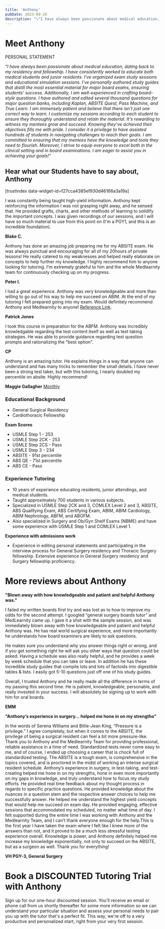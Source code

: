 ```yaml
---
title: 'Anthony'
pubDate: 2023-09-26
description: "\"I have always been passionate about medical education, dating back to my residency and fellowship. I have consistently worked to educate both medical stud"
---
```






# Meet Anthony

PERSONAL STATEMENT

_"I have always been passionate about medical education, dating back to my residency and fellowship. I have consistently worked to educate both medical students and junior residents. I've organized exam study sessions and educational simulation sessions. I've personally authored study guides that distill the most essential material for major board exams, ensuring students' success._ _Additionally, I am well-experienced in crafting board-style questions. I have authored and edited several thousand questions for major question banks, including Kaplan, ABSITE Quest, Pass Machine, and True Learn. I am immensely patient and believe that there isn't just one correct way to learn._ _I customize my sessions according to each student to ensure they thoroughly understand and retain the material. It's rewarding to witness my mentees grow and succeed. Knowing they've achieved their objectives fills me with pride. I consider it a privilege to have assisted hundreds of students in navigating challenges to reach their goals._ _I am committed to ensuring that my mentees have the knowledge and tools they need to flourish. Moreover, I strive to equip everyone to excel both in the clinical setting and in board examinations. I am eager to assist you in achieving your goals!"_

## Hear what our Students have to say about, Anthony

\[trustindex data-widget-id=f27cca4385ef930d46166a3a19a\]

I was constantly being taught high-yield information. Anthony kept reinforcing the information I was not grasping right away, and he sensed that. He provided grafts, charts, and other methods of learning to solidify the important concepts. I was given recordings of our sessions, and I will have so much material to use from this point on (I'm a PGY1, and this is an incredible foundation).

**Blake C.**

Anthony has done an amazing job preparing me for my ABSITE exam. He was always punctual and encouraging for all of my 20hours of private lessons! He really catered to my weaknesses and helped really elaborate on concepts to help further my knowledge. I highly recommend him to anyone looking for tutoring. I'm extremely grateful to him and the whole Medlearnity team for continuously checking up on my progress.

**Peter I.**

I had a great experience. Anthony was very knowledgeable and more than willing to go out of his way to help me succeed on ABIM. At the end of my tutoring I felt prepared going into my exam. Would definitely recommend Anthony and Medlearnity to anyone! [Reference Link](https://g.co/kgs/FQdYFy).

**Patrick Jones**

I took this course in preparation for the ABFM. Anthony was incredibly knowledgable regarding the test content itself as well as test taking strategies. He was able to provide guidance regarding test question prompts and rationalizing the "best option".

**CP**

Anthony is an amazing tutor. He explains things in a way that anyone can understand and has many tricks to remember the small details. I have never been a strong test taker, but with this tutoring, I nearly doubled my percentile on absite. Highly recommend!

**Maggie Gallagher** [Monthly](#)

### Educational Background

- General Surgical Residency
- Cardiothoracic Fellowship

**Exam Scores**

- USMLE Step 1 - 253
- USMLE Step 2CK - 253
- USMLE Step 2CS - Pass
- USMLE Step 3 - 234
- ABSITE - 91st percentile
- ABS QE - 71st percentile
- ABS CE - Pass 

### Experience Tutoring

- 10 years of experience educating residents, junior attendings, and medical students.
- Taught approximately 700 students in various subjects.
- Specialized in USMLE Step 2CK and 3, COMLEX Level 2 and 3, ABSITE, ABS Qualifying Exam, ABS Certifying Exam, ABIM, ABIM Cardiology, ABIM Nephrology, ABFM, and ABOFM.
- Also specialized in Surgery and Ob/Gyn Shelf Exams (NBME) and have some experience with USMLE Step 1 and COMLEX Level 1.

**Experience with admissions work**

- Experience in editing personal statements and participating in the interview process for General Surgery residency and Thoracic Surgery fellowship. Extensive experience in General Surgery residency and Surgery fellowship proficiency.

# More reviews about Anthony

**"Blown away with how knowledgeable and patient and helpful Anthony was."**

I failed my written boards first try and was lost as to how to improve my odds for the second attempt. I googled “general surgery boards tutor” and MedLearnity came up. I gave it a shot with the sample session, and was immediately blown away with how knowledgeable and patient and helpful Anthony was. He has real world surgical experience, and more importantly he understands how board examiners are likely to ask questions. 

He makes sure you understand why you answer things right or wrong, and if you get something right he will ask you other ways that question could be asked. Having a schedule was also really helpful, and he provides a week by week schedule that you can take or leave. In addition he has these incredible study guides that compile lots and lots of factoids into digestible tables & lists. I easily got 5-10 questions just off one of his study guides.

Overall, I trusted Anthony and he really made all the difference in terms of my passing this second time. He is patient, knowledgeable, personable, and really invested in your success. I will absolutely be signing up to work with him for oral boards.

**EMM**

**“Anthony’s experience in surgery... helped me hone in on my strengths"**

In the words of Serena Williams and Billie-Jean King, “Pressure is a privilege.” I agree completely, but when it comes to the ABSITE, the privilege of being a surgical resident can feel a bit more pressure-like. Thank you to Anthony and the Medlearnity Team for providing professional, reliable assistance in a time of need. Standardized tests never come easy to me, and of course, I ended up choosing a career that is chock full of standardized testing. The ABSITE is a tough exam, is comprehensive in the topics covered, and is proctored in the midst of working an intense surgical resident schedule. Anthony’s experience in surgery, in test-taking, and test- creating helped me hone in on my strengths, hone in even more importantly on my gaps in knowledge, and truly understand how to focus my study efforts. He provided real time feedback about my thought process in regards to specific practice questions. He provided knowledge about the nuances in a question stem and the respective answer choices to help me successfully answer. He helped me understand the highest yield concepts that would help me succeed on exam day. He provided engaging, effective sessions that accommodated my scheduled, no matter what time of day. I felt supported during the entire time I was working with Anthony and the Medlearnity Team, and I can’t thank everyone enough for the help.This is the first year I have taken the exam where I felt like I knew more of the answers than not, and it proved to be a much less stressful testing experience overall. Knowledge is power, and Anthony definitely helped me increase my knowledge exponentially, not only to succeed on the ABSITE, but as a surgeon as well. Thank you for everything!

**VH PGY-3, General Surgery**

# Book a DISCOUNTED Tutoring Trial with Anthony

Sign up for our one-hour discounted session. You'll receive an email or phone call from us shortly thereafter for some more information so we can understand your particular situation and assess your personal needs to pair you up with the tutor that's a perfect fit. This way, we're off to a very productive and personalized start, right from your very first session.
